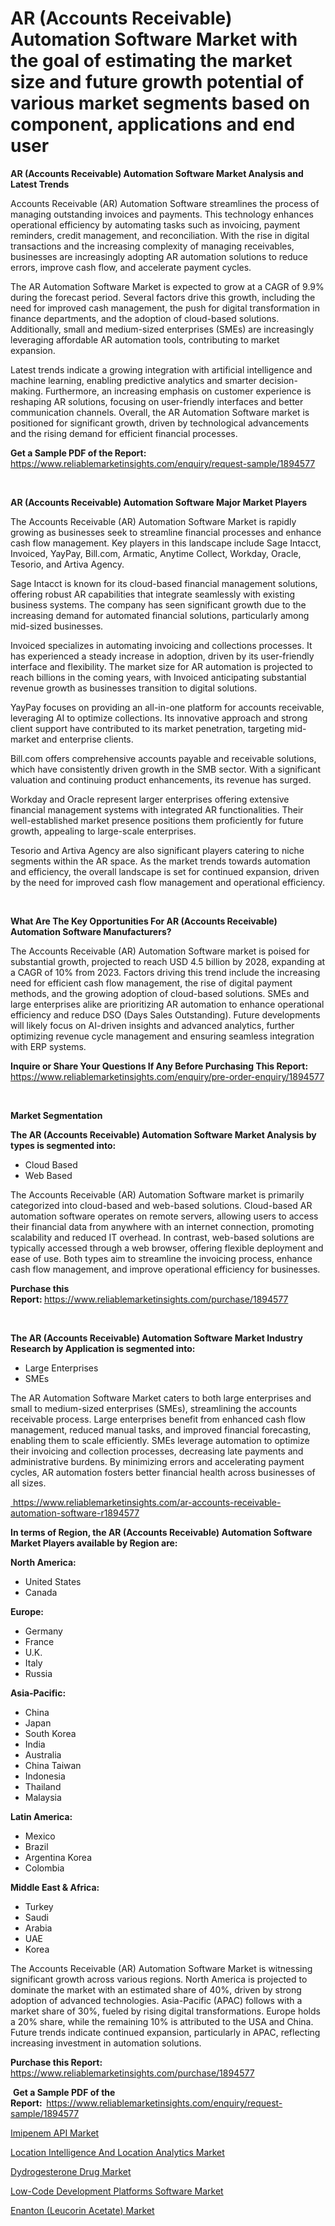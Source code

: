 <p><h1>AR (Accounts Receivable) Automation Software Market with the goal of estimating the market size and future growth potential of various market segments based on component, applications and end user</h1></p><p><strong>AR (Accounts Receivable) Automation Software Market Analysis and Latest Trends</strong></p>
<p><p>Accounts Receivable (AR) Automation Software streamlines the process of managing outstanding invoices and payments. This technology enhances operational efficiency by automating tasks such as invoicing, payment reminders, credit management, and reconciliation. With the rise in digital transactions and the increasing complexity of managing receivables, businesses are increasingly adopting AR automation solutions to reduce errors, improve cash flow, and accelerate payment cycles.</p><p>The AR Automation Software Market is expected to grow at a CAGR of 9.9% during the forecast period. Several factors drive this growth, including the need for improved cash management, the push for digital transformation in finance departments, and the adoption of cloud-based solutions. Additionally, small and medium-sized enterprises (SMEs) are increasingly leveraging affordable AR automation tools, contributing to market expansion. </p><p>Latest trends indicate a growing integration with artificial intelligence and machine learning, enabling predictive analytics and smarter decision-making. Furthermore, an increasing emphasis on customer experience is reshaping AR solutions, focusing on user-friendly interfaces and better communication channels. Overall, the AR Automation Software market is positioned for significant growth, driven by technological advancements and the rising demand for efficient financial processes.</p></p>
<p><strong>Get a Sample PDF of the Report:&nbsp;</strong> <a href="https://www.reliablemarketinsights.com/enquiry/request-sample/1894577?utm_campaign=1197&utm_medium=2&utm_source=Github&utm_content=ia&utm_term=24102024&utm_id=ar-accounts-receivable-automation-software">https://www.reliablemarketinsights.com/enquiry/request-sample/1894577</a></p>
<p>&nbsp;</p>
<p><strong>AR (Accounts Receivable) Automation Software Major Market Players</strong></p>
<p><p>The Accounts Receivable (AR) Automation Software Market is rapidly growing as businesses seek to streamline financial processes and enhance cash flow management. Key players in this landscape include Sage Intacct, Invoiced, YayPay, Bill.com, Armatic, Anytime Collect, Workday, Oracle, Tesorio, and Artiva Agency.</p><p>Sage Intacct is known for its cloud-based financial management solutions, offering robust AR capabilities that integrate seamlessly with existing business systems. The company has seen significant growth due to the increasing demand for automated financial solutions, particularly among mid-sized businesses. </p><p>Invoiced specializes in automating invoicing and collections processes. It has experienced a steady increase in adoption, driven by its user-friendly interface and flexibility. The market size for AR automation is projected to reach billions in the coming years, with Invoiced anticipating substantial revenue growth as businesses transition to digital solutions.</p><p>YayPay focuses on providing an all-in-one platform for accounts receivable, leveraging AI to optimize collections. Its innovative approach and strong client support have contributed to its market penetration, targeting mid-market and enterprise clients. </p><p>Bill.com offers comprehensive accounts payable and receivable solutions, which have consistently driven growth in the SMB sector. With a significant valuation and continuing product enhancements, its revenue has surged.</p><p>Workday and Oracle represent larger enterprises offering extensive financial management systems with integrated AR functionalities. Their well-established market presence positions them proficiently for future growth, appealing to large-scale enterprises.</p><p>Tesorio and Artiva Agency are also significant players catering to niche segments within the AR space. As the market trends towards automation and efficiency, the overall landscape is set for continued expansion, driven by the need for improved cash flow management and operational efficiency.</p></p>
<p>&nbsp;</p>
<p><strong>What Are The Key Opportunities For AR (Accounts Receivable) Automation Software Manufacturers?</strong></p>
<p><p>The Accounts Receivable (AR) Automation Software market is poised for substantial growth, projected to reach USD 4.5 billion by 2028, expanding at a CAGR of 10% from 2023. Factors driving this trend include the increasing need for efficient cash flow management, the rise of digital payment methods, and the growing adoption of cloud-based solutions. SMEs and large enterprises alike are prioritizing AR automation to enhance operational efficiency and reduce DSO (Days Sales Outstanding). Future developments will likely focus on AI-driven insights and advanced analytics, further optimizing revenue cycle management and ensuring seamless integration with ERP systems.</p></p>
<p><strong>Inquire or Share Your Questions If Any Before Purchasing This Report:</strong> <a href="https://www.reliablemarketinsights.com/enquiry/pre-order-enquiry/1894577?utm_campaign=1197&utm_medium=2&utm_source=Github&utm_content=ia&utm_term=24102024&utm_id=ar-accounts-receivable-automation-software">https://www.reliablemarketinsights.com/enquiry/pre-order-enquiry/1894577</a></p>
<p>&nbsp;</p>
<p><strong>Market Segmentation</strong></p>
<p><strong>The AR (Accounts Receivable) Automation Software Market Analysis by types is segmented into:</strong></p>
<p><ul><li>Cloud Based</li><li>Web Based</li></ul></p>
<p><p>The Accounts Receivable (AR) Automation Software market is primarily categorized into cloud-based and web-based solutions. Cloud-based AR automation software operates on remote servers, allowing users to access their financial data from anywhere with an internet connection, promoting scalability and reduced IT overhead. In contrast, web-based solutions are typically accessed through a web browser, offering flexible deployment and ease of use. Both types aim to streamline the invoicing process, enhance cash flow management, and improve operational efficiency for businesses.</p></p>
<p><strong>Purchase this Report:&nbsp;</strong><a href="https://www.reliablemarketinsights.com/purchase/1894577?utm_campaign=1197&utm_medium=2&utm_source=Github&utm_content=ia&utm_term=24102024&utm_id=ar-accounts-receivable-automation-software">https://www.reliablemarketinsights.com/purchase/1894577</a></p>
<p>&nbsp;</p>
<p><strong>The AR (Accounts Receivable) Automation Software Market Industry Research by Application is segmented into:</strong></p>
<p><ul><li>Large Enterprises</li><li>SMEs</li></ul></p>
<p><p>The AR Automation Software Market caters to both large enterprises and small to medium-sized enterprises (SMEs), streamlining the accounts receivable process. Large enterprises benefit from enhanced cash flow management, reduced manual tasks, and improved financial forecasting, enabling them to scale efficiently. SMEs leverage automation to optimize their invoicing and collection processes, decreasing late payments and administrative burdens. By minimizing errors and accelerating payment cycles, AR automation fosters better financial health across businesses of all sizes.</p></p>
<p><a href="https://www.reliablemarketinsights.com/ar-accounts-receivable-automation-software-r1894577?utm_campaign=1197&utm_medium=2&utm_source=Github&utm_content=ia&utm_term=24102024&utm_id=ar-accounts-receivable-automation-software">&nbsp;https://www.reliablemarketinsights.com/ar-accounts-receivable-automation-software-r1894577</a></p>
<p><strong>In terms of Region, the AR (Accounts Receivable) Automation Software Market Players available by Region are:</strong></p>
<p>
    <p> <strong> North America: </strong>
        <ul>
            <li>United States</li>
            <li>Canada</li>
        </ul>
        </p> 
    <p> <strong> Europe: </strong>
        <ul>
            <li>Germany</li>
            <li>France</li>
            <li>U.K.</li>
            <li>Italy</li>
            <li>Russia</li>
        </ul>
        </p> 
    <p> <strong> Asia-Pacific: </strong>
        <ul>
            <li>China</li>
            <li>Japan</li>
            <li>South Korea</li>
            <li>India</li>
            <li>Australia</li>
            <li>China Taiwan</li>
            <li>Indonesia</li>
            <li>Thailand</li>
            <li>Malaysia</li>
        </ul>
        </p> 
    <p> <strong> Latin America: </strong>
        <ul>
            <li>Mexico</li>
            <li>Brazil</li>
            <li>Argentina Korea</li>
            <li>Colombia</li>
        </ul>
        </p> 
    <p> <strong> Middle East & Africa: </strong>
        <ul>
            <li>Turkey</li>
            <li>Saudi</li>
            <li>Arabia</li>
            <li>UAE</li>
            <li>Korea</li>
        </ul>
    </p>
    </p>
<p><p>The Accounts Receivable (AR) Automation Software Market is witnessing significant growth across various regions. North America is projected to dominate the market with an estimated share of 40%, driven by strong adoption of advanced technologies. Asia-Pacific (APAC) follows with a market share of 30%, fueled by rising digital transformations. Europe holds a 20% share, while the remaining 10% is attributed to the USA and China. Future trends indicate continued expansion, particularly in APAC, reflecting increasing investment in automation solutions.</p></p>
<p><strong>Purchase this Report: </strong><a href="https://www.reliablemarketinsights.com/purchase/1894577?utm_campaign=1197&utm_medium=2&utm_source=Github&utm_content=ia&utm_term=24102024&utm_id=ar-accounts-receivable-automation-software">https://www.reliablemarketinsights.com/purchase/1894577</a></p>
<p>&nbsp;<strong>Get a Sample PDF of the Report:&nbsp;&nbsp;</strong><a href="https://www.reliablemarketinsights.com/enquiry/request-sample/1894577?utm_campaign=1197&utm_medium=2&utm_source=Github&utm_content=ia&utm_term=24102024&utm_id=ar-accounts-receivable-automation-software">https://www.reliablemarketinsights.com/enquiry/request-sample/1894577</a></p>
<p><strong></strong></p>
<p><p><a href="https://www.linkedin.com/pulse/imipenem-api-market-global-share-ranking-overall-sales-od7lc?utm_campaign=1197&utm_medium=2&utm_source=Github&utm_content=ia&utm_term=24102024&utm_id=ar-accounts-receivable-automation-software">Imipenem API Market</a></p><p><a href="https://www.linkedin.com/pulse/global-location-intelligence-analytics-market-trends-analysis-d7yhf?utm_campaign=1197&utm_medium=2&utm_source=Github&utm_content=ia&utm_term=24102024&utm_id=ar-accounts-receivable-automation-software">Location Intelligence And Location Analytics Market</a></p><p><a href="https://www.linkedin.com/pulse/dydrogesterone-drug-market-outlook-complete-industry-analysis-nmohc?utm_campaign=1197&utm_medium=2&utm_source=Github&utm_content=ia&utm_term=24102024&utm_id=ar-accounts-receivable-automation-software">Dydrogesterone Drug Market</a></p><p><a href="https://github.com/prosalinda88/Market-Research-Report-List-6/blob/main/low-code-development-platforms-software-market.md?utm_campaign=1197&utm_medium=2&utm_source=Github&utm_content=ia&utm_term=24102024&utm_id=ar-accounts-receivable-automation-software">Low-Code Development Platforms Software Market</a></p><p><a href="https://www.linkedin.com/pulse/enanton-leucorin-acetate-market2024-2031-industry-insights-tmcuc?utm_campaign=1197&utm_medium=2&utm_source=Github&utm_content=ia&utm_term=24102024&utm_id=ar-accounts-receivable-automation-software">Enanton (Leucorin Acetate) Market</a></p></p>